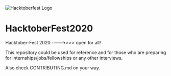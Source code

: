 ![Hacktoberfest Logo](https://hacktoberfest.digitalocean.com/assets/HF-full-logo-b05d5eb32b3f3ecc9b2240526104cf4da3187b8b61963dd9042fdc2536e4a76c.svg)



# HacktoberFest2020
Hacktober-Fest 2020 ---->>>> open for all!


This repository could be used for reference and for those who are preparing for internships/jobs/fellowships or any other interviews.


Also check CONTRIBUTING.md on your way.

